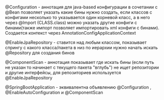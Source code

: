 @Configuration - аннотация для java-based конфигурации в сочетании с @Bean позволяет указать какие бины нужно создать, если классов с конфигами несколько то указывается один корневой класс, а в него через @Import (CLASS.class) можно указать другие конфиги с бинами(также импорт позволяет импортировать xml конфиги с бинами). Создается контекст через AnnotationConfigApplicationContext

@EnableJpaRepository - ставится над любым классом, показывает спрингу с какого класса/пакета в низ по иерархии нужно начать искать @Repository для создания бинов

@ComponentScan - аннотация показывает где искать бины (если путь не указан то начинает с текущего пакета "вглубь") не ищет репозитории и другие интерфейсы, для репозиториев используется @EnableJpaRepository

@SpringBootApplication - эквивалентна объявлению @Configuration , @EnableAutoConfiguration и @ComponentScan 


